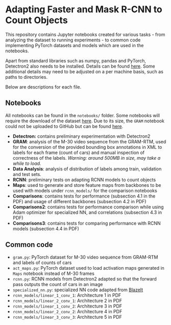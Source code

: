 # Adapting Faster and Mask R-CNN to Count Objects

This repository contains Jupyter notebooks created for various tasks - from analyzing the dataset to running experiments - to common code implementing PyTorch datasets and models which are used in the notebooks.

Apart from standard libraries such as numpy, pandas and PyTorch, Detectron2 also needs to be installed. Details can be found [here](https://github.com/facebookresearch/detectron2/blob/master/INSTALL.md). Some additional details may need to be adjusted on a per machine basis, such as paths to directories.

Below are descriptions for each file.

## Notebooks

All notebooks can be found in the ```notebooks/``` folder. Some notebooks will require the download of the dataset [here](https://drive.google.com/file/d/1u-9SPy_biQIVaETdmGaLIopIG7T3dsrW/view?usp=sharing). Due to its size, the ```GRAM``` notebook could not be uploaded to GitHub but can be found [here](https://drive.google.com/file/d/1SYGTuR9f4cBac1W5w20RFZnw6DeAD6L-/view?usp=sharing).

- **Detectron:** contains preliminary experimentation with Detectron2
- **GRAM**: analysis of the M-30 video sequence from the GRAM-RTM, used for the conversion of the provided bounding box annotations in XML to labels for each frame (count of cars) and manual inspection of correctness of the labels. *Warning: around 500MB in size, may take a while to load.*
- **Data Analysis**: analysis of distribution of labels among train, validation and test sets.
- **RCNN**: preliminary tests on adapting RCNN models to count objects
- **Maps**: used to generate and store feature maps from backbones to be used with models under ```rcnn_models/``` for the comparison notebooks
- **Comparisons**: contains tests for performance (subsection 4.1 in the PDF) and usage of different backbones (subsection 4.2 in PDF)
- **Comparisons2**: contains tests for performance comparison while using Adam optimizer for specialized NN, and correlations (subsection 4.3 in PDF)
- **Comparisons3**: contains tests for comparing performance with  RCNN models (subsection 4.4 in PDF)

## Common code

- ```gram.py```: PyTorch dataset for M-30 video sequence from GRAM-RTM and labels of counts of cars
- ```act_maps.py```: PyTorch dataset used to load activation maps generated in ```Maps``` notebook instead of M-30 frames
- ```rcnn.py```: RCNN models from Detectron2 adapted so that the forward pass outputs the count of cars in an image
- ```specialized_nn.py```: specialized NN code adapted from [BlazeIt](https://github.com/stanford-futuredata/blazeit)
- ```rcnn_models/linear_1_conv_1```: Architecture 1 in PDF
- ```rcnn_models/linear_2_conv_1```: Architecture 2 in PDF
- ```rcnn_models/linear_1_conv_2```: Architecture 3 in PDF
- ```rcnn_models/linear_2_conv_2```: Architecture 4 in PDF
- ```rcnn_models/linear_3_conv_3```: Architecture 5 in PDF